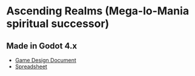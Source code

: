# Ascending Realms (Mega-lo-Mania spiritual successor)
## Made in Godot 4.x
- [Game Design Document](https://docs.google.com/document/d/1YuMb0jspNJ16INfu2PFJ2QQm9e9QnX7pS2QjNsDuEgE/edit?usp=sharing)
- [Spreadsheet](https://docs.google.com/spreadsheets/d/13e1aTX0KEafvcAdv0P4-qnZBBSa5RIfjcbm4KOlpiKw/edit?usp=sharing)

